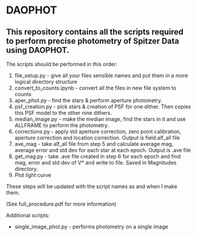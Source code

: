 # DAOPHOT

## This repository contains all the scripts required to perform precise photometry of Spitzer Data using DAOPHOT.

The scripts should be performed in this order:
1. file_setup.py - give all your files sensible names and put them in a more logical directory structure
2. convert_to_counts.ipynb - convert all the files in new file system to counts
2. aper_phot.py - find the stars & perform aperture photometry.
3. psf_creation.py - pick stars & creation of PSF for one dither. Then copies this PSF model to the other nine dithers.
4. median_image.py - make the median image, find the stars in it and use ALLFRAME to perform the photometry.
5. corrections.py - apply std aperture correction, zero point calibration, aperture correction and location correction. Output is field.alf_all file
6. ave_mag - take alf_all file from step 5 and calculate average mag, average error and std dev for each star at each epoch. Output is .ave file
7. get_mag.py - take .ave file created in step 6 for each epoch and find mag, error and std dev of V* and write to file. Saved in Magnitudes directory.
8. Plot light curve

These steps will be updated with the script names as and when I make them.

(See full_procedure.pdf for more information)

Additional scripts:
- single_image_phot.py - performs photometry on a single image 

